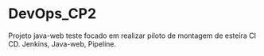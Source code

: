 # DevOps_CP2
Projeto java-web teste focado em realizar piloto de montagem de esteira CI CD. Jenkins, Java-web, Pipeline. 
